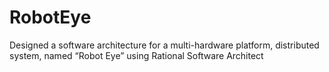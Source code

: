 # RobotEye
Designed a software architecture for a multi-hardware platform, distributed system, named “Robot Eye” using Rational Software Architect 
